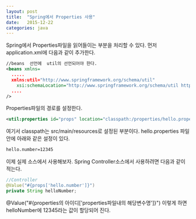 ```yaml
---
layout: post
title:  "Spring에서 Properties 사용"
date:   2015-12-22
categories: java
---
```

Spring에서 Properties파일을 읽어들이는 부분을 처리할 수 있다.
먼저 application.xml에 다음과 같이 추가한다.

```xml
//beans  선언에  util의 선언되어야 한다.
<beans xmlns=
  .....
  xmlns:util="http://www.springframework.org/schema/util"
	xsi:schemaLocation="http://www.springframework.org/schema/util http://www.springframework.org/schema/util/spring-util.xsd"
  ....  
/>
```

Properties파일의 경로를 설정한다.

```xml
<util:properties id="props" location="classpath:/properties/hello.properties" />     
```

여기서 classpath는 src/main/resources로 설정된 부분이다.
hello.properties 파일안에 아래와 같은 설정이 있다.

```bash
hello.number=12345
```

이제 실제 소스에서 사용해보자.
Spring Controller소스에서 사용하려면 다음과 같이 적는다.

```java
//Controller  
@Value("#{props['hello.number']}")
private String helloNumber;
```

@Value("#{properties의 아이디['properties파일내의 해당변수명']}")
이렇게 하면 helloNumber에 12345라는 값이 할당되어 진다.

